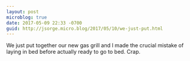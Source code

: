 ```yaml
---
layout: post
microblog: true
date: 2017-05-09 22:33 -0700
guid: http://jsorge.micro.blog/2017/05/10/we-just-put.html
---
```

We just put together our new gas grill and I made the crucial mistake of laying in bed before actually ready to go to bed. Crap.
